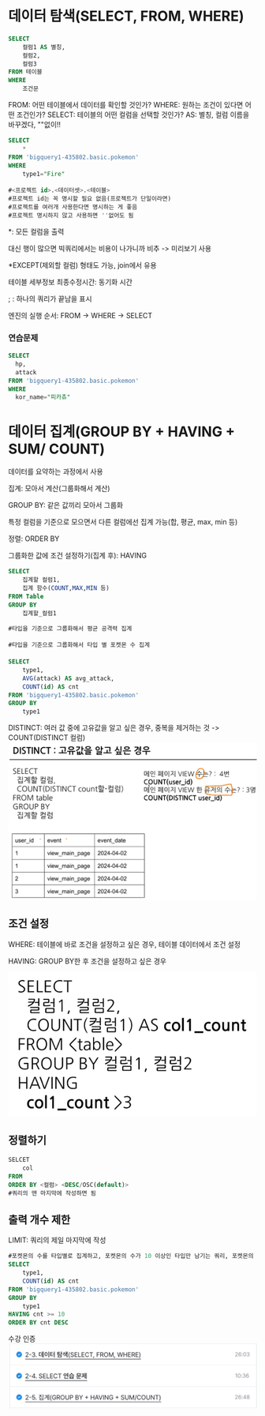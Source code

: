 # 데이터 탐색(SELECT, FROM, WHERE)
```SQL
SELECT 
    컬럼1 AS 별칭,
    컬럼2,
    컬럼3
FROM 테이블
WHERE
    조건문
```

FROM: 어떤 테이블에서 데이터를 확인할 것인가?
WHERE: 원하는 조건이 있다면 어떤 조건인가?
SELECT: 테이블의 어떤 컬럼을 선택할 것인가?
AS: 별칭, 컬럼 이름을 바꾸겠다, ""없이!!

```SQL
SELECT
    *
FROM 'bigquery1-435802.basic.pokemon'
WHERE
    type1="Fire"

#<프로젝트 id>.<데이터셋>.<테이블>
#프로젝트 id는 꼭 명시할 필요 없음(프로젝트가 단일이라면)
#프로젝트를 여러개 사용한다면 명시하는 게 좋음
#프로젝트 명시하지 않고 사용하면 ''없어도 됨
```

*: 모든 컬럼을 출력

대신 행이 많으면 빅쿼리에서는 비용이 나가니까 비추 -> 미리보기 사용 

*EXCEPT(제외할 컬럼) 형태도 가능, join에서 유용



테이블 세부정보 최종수정시간: 동기화 시간

; : 하나의 쿼리가 끝남을 표시

엔진의 실행 순서: FROM -> WHERE -> SELECT

### 연습문제
```SQL
SELECT
  hp,
  attack
FROM 'bigquery1-435802.basic.pokemon'
WHERE
  kor_name="피카츄"
```

# 데이터 집계(GROUP BY + HAVING + SUM/ COUNT)
데이터를 요약하는 과정에서 사용

집계: 모아서 계산(그룹화해서 계산)

GROUP BY: 같은 값끼리 모아서 그룹화

특정 컬럼을 기준으로 모으면서 다른 컬럼에선 집계 가능(합, 평균, max, min 등)


정렬: ORDER BY

그룹화한 값에 조건 설정하기(집계 후): HAVING

```SQL
SELECT
    집계할 컬럼1,
    집계 함수(COUNT,MAX,MIN 등)
FROM Table
GROUP BY
    집계할_컬럼1
```

```SQL
#타입을 기준으로 그룹화해서 평균 공격력 집계

#타입을 기준으로 그룹화해서 타입 별 포켓몬 수 집계

SELECT
    type1,
    AVG(attack) AS avg_attack,
    COUNT(id) AS cnt
FROM 'bigquery1-435802.basic.pokemon'
GROUP BY
    type1
```

DISTINCT: 여러 값 중에 고유값을 알고 싶은 경우, 중복을 제거하는 것 -> COUNT(DISTINCT 컬럼)
![중복제거](./images/study2/IMG_7E8B24517C6B-1.jpeg)



## 조건 설정
WHERE: 테이블에 바로 조건을 설정하고 싶은 경우, 테이블 데이터에서 조건 설정

HAVING: GROUP BY한 후 조건을 설정하고 싶은 경우

![조건설정](./images/study2/IMG_F1519C157A93-1.jpeg)

## 정렬하기

```SQL
SELCET
    col
FROM
ORDER BY <컬럼> <DESC/OSC(default)>
#쿼리의 맨 마지막에 작성하면 됨
```

## 출력 개수 제한
LIMIT: 쿼리의 제일 마지막에 작성


```SQL
#포켓몬의 수를 타입별로 집계하고, 포켓몬의 수가 10 이상인 타입만 남기는 쿼리, 포켓몬의 수가 많은 순으로 정렬
SELECT
    type1,
    COUNT(id) AS cnt
FROM 'bigquery1-435802.basic.pokemon'
GROUP BY
    type1
HAVING cnt >= 10
ORDER BY cnt DESC
```

수강 인증
![수강인증](./images/study2/IMG_FD3164E62E34-1.jpeg)